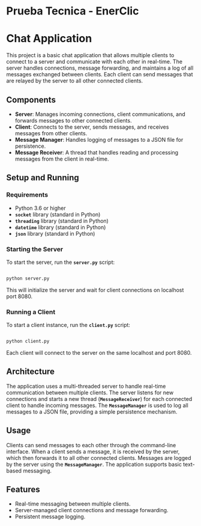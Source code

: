 # Prueba Tecnica - EnerClic

# **Chat Application**

This project is a basic chat application that allows multiple clients to connect to a server and communicate with each other in real-time. The server handles connections, message forwarding, and maintains a log of all messages exchanged between clients. Each client can send messages that are relayed by the server to all other connected clients.

## **Components**

- **Server**: Manages incoming connections, client communications, and forwards messages to other connected clients.
- **Client**: Connects to the server, sends messages, and receives messages from other clients.
- **Message Manager**: Handles logging of messages to a JSON file for persistence.
- **Message Receiver**: A thread that handles reading and processing messages from the client in real-time.

## **Setup and Running**

### **Requirements**

- Python 3.6 or higher
- **`socket`** library (standard in Python)
- **`threading`** library (standard in Python)
- **`datetime`** library (standard in Python)
- **`json`** library (standard in Python)

### **Starting the Server**

To start the server, run the **`server.py`** script:

```bash

python server.py
```

This will initialize the server and wait for client connections on localhost port 8080.

### **Running a Client**

To start a client instance, run the **`client.py`** script:

```bash

python client.py
```

Each client will connect to the server on the same localhost and port 8080.

## **Architecture**

The application uses a multi-threaded server to handle real-time communication between multiple clients. The server listens for new connections and starts a new thread (**`MessageReceiver`**) for each connected client to handle incoming messages. The **`MessageManager`** is used to log all messages to a JSON file, providing a simple persistence mechanism.

## **Usage**

Clients can send messages to each other through the command-line interface. When a client sends a message, it is received by the server, which then forwards it to all other connected clients. Messages are logged by the server using the **`MessageManager`**. The application supports basic text-based messaging.

## **Features**

- Real-time messaging between multiple clients.
- Server-managed client connections and message forwarding.
- Persistent message logging.

##